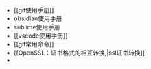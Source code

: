 * [[git使用手册]]
* obsidian使用手册
* sublime使用手册
* [[vscode使用手册]]
* [[git常用命令]]
* [[OpenSSL：证书格式的相互转换,|ssl证书转换]]
* 
